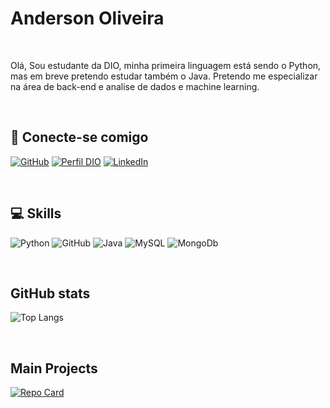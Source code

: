 
# Anderson Oliveira
<br>

Olá, Sou estudante da DIO, minha primeira linguagem está sendo o Python, mas em breve pretendo estudar também o Java. Pretendo me especializar na área de back-end e analise de dados e machine learning. 

<br>

## 🔗 Conecte-se comigo

[![GitHub](https://img.shields.io/badge/GitHub-000?style=for-the-badge&logo=github&logoColor=30A3DC)](https://github.com/AndersoonReis)
[![Perfil DIO](https://img.shields.io/badge/-Meu%20Perfil%20na%20DIO-000?style=for-the-badge)](https://web.dio.me/users/andersonx775) 
[![LinkedIn](https://img.shields.io/badge/-LinkedIn-000?style=for-the-badge&logo=linkedin&logoColor=30A3DC)](https://www.linkedin.com/in/andersoonreis/)

<br>

## 💻 Skills


![Python](https://img.shields.io/badge/Python-000?style=for-the-badge&logo=python)
![GitHub](https://img.shields.io/badge/Github-000?style=for-the-badge&logo=github)
![Java](https://img.shields.io/badge/java-000?style=for-the-badge&logo=JAVA)
![MySQL](https://img.shields.io/badge/MySQL-000?style=for-the-badge&logo=MySQL)
![MongoDb](https://img.shields.io/badge/MongoDb-000?style=for-the-badge&logo=MongoDb)


<br>

## GitHub stats


![Top Langs](https://github-readme-stats-git-masterrstaa-rickstaa.vercel.app/api/top-langs/?username=AndersoonReis&layout=compact&bg_color=000&border_color=30A3DC&title_color=E94D5F&text_color=FFF)


<br>

## Main Projects

[![Repo Card](https://github-readme-stats.vercel.app/api/pin/?username=AndersoonReis&repo=Bot-RU-UEFS&bg_color=000&border_color=30A3DC&show_icons=true&icon_color=30A3DC&title_color=E94D5F&text_color=FFF)](https://github.com/AndersoonReis/Bot-RU-UEFS)


